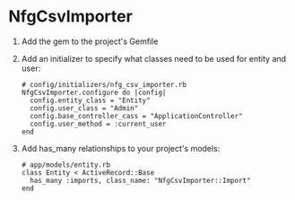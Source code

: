 # NfgCsvImporter

1. Add the gem to the project's Gemfile
2. Add an initializer to specify what classes need to be used for entity and user:

    ````
    # config/initializers/nfg_csv_importer.rb
    NfgCsvImporter.configure do |config|
      config.entity_class = "Entity"
      config.user_class = "Admin"
      config.base_controller_cass = "ApplicationController"
      config.user_method = :current_user
    end
    ````

3. Add has_many relationships to your project's models:

    ````
    # app/models/entity.rb
    class Entity < ActiveRecord::Base
      has_many :imports, class_name: "NfgCsvImporter::Import"
    end
    ````